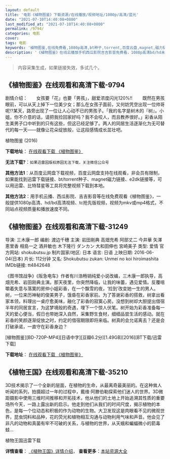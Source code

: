 ```yaml
---
layout: default
title: '电影《植物图鉴》下载资源/在线播放/视频地址/1080p/高清/蓝光'
date: "2021-07-10T14:40:08+0800"
last_modified_at: "2021-07-10T14:40:08+0800"
permalink: /9794/
categories: 电影
cover:
tags: 电影
keywords: '植物图鉴,在线免费看,1080p高清,bt种子,torrent,百度云盘,magnet,磁力链,迅雷下载资源'
description: '《植物图鉴》在线云播放手机西瓜影院吉吉影音免费看，1080p高清bd/hd未删减完整版和tc抢先枪版，mkv/mp4格式，附带bt/torrent种子、magnet/磁力链、百度云盘、网盘资源迅雷下载链接'
---
```


>内容采集生成，如果链接失效，多试几个。


## 《植物图鉴》在线观看和高清下载-9794

剧情介绍：　　女孩要「花」也要「男孩」，甜爱浓度闪光120%!! 　　既然在男孩眼前，可以从天上掉下一位美少女；那么在女孩子面前，又何妨凭空出现一位帅哥呢!?某天，路旁出现了一位让人心动不已的男孩子。「我的名字是树木的『树』。小姐，你不介意的话，请把我捡回家好吗？我不会咬人，而且教养很好。」彩香从陌生美男子口中听到的只有这些，但这已经足够了。两人的同居生活逐渐化为无可替代的每一天——就像让花朵绽放般，让这段感情成长茁壮吧。


植物图鉴 (2016)

**下载地址**： [在线观看下载 《植物图鉴》](https://www.btbtdy.me/btdy/dy9014.html) 


**无法下载?**：`如果迅雷因版权原因无法下载，关注微信公众号 `

**其他方法1**：从百度云网盘下载视频，百度云网盘支持在线观看，非会员有限制，如果能找到迅雷下载链接、bt/torrent种子、magnet磁力链接、e2dk链接等，可以用迅雷、比特彗星等工具将完整视频下载到本地。

**其他方法2**：用手机云播、西瓜影院、吉吉影音等在线免费观看《植物图鉴》，一般提供1080p高清、hd/bd高清视频、tc抢先版视频，视频为mkv或mp4格式，不同站点视频质量和播放速度不同。


## 《植物图鉴》在线观看和高清下载-31249

导演: 三木康一郎 编剧: 渡边千穗 主演: 岩田剛典 高畑充希 阿部丈二 今井華 矢澤恵里香 相島一之 酒井敏也 木下隆行 ダンカン 大和田伸也 宮崎美子 类型: 爱情 官方网站: shokubutsu.jp 制片国家/地区: 日本 语言: 日语 上映日期: 2016-06-04(日本) 片长: 112分钟 又名: Shokubutsu zukan: Unmei no koi hiroimashita IMDb链接: tt4842648

《图书馆战争》《阪急电车》作者有川浩畅销纯爱小说改编，三木康一郎执导，高畑充希、岩田刚典主演。那天夜里，你突然降临，让我的味蕾，遇见爱情。反覆咀嚼着失意与落寞的房仲小姐彩香，在一个飘雪的夜，‘捡到’改变她一生的男人。树，一位来历神秘的俊美男子，饿昏在彩香家前。为了答谢彩香的搭救，树拿出看家本领，料理出一桌疗愈美味，融化了彩香的寂寞心房。没想到树却大胆提出借宿半年的同居宣言，为这梦境般的奇遇，埋下一个惊人伏笔。树开始为彩香准备每一天的爱心便当，假日也带她深入自然，采集野生食材，细细品尝生活的感动。就在彩香的笑颜逐渐绽放之时，约定的借宿期限即将来临。树真的会允诺离去？还是会打破承诺，一直守在彩香身边？‍‍


[植物图鉴][BD-720P-MP4][日语中字][豆瓣6.2分][1.49GB][2016][BT下载/迅雷下载]

**下载地址**： [在线观看下载 《植物图鉴》](https://www.btdx8.com/torrent/shokubutsu_zukan_2016.html) 


## 《植物王国》在线观看和高清下载-35210

3D技术揭示了一个全新的层面，在植物的生命，从最离奇最美丽的。在这种耸人听闻的系列，拍摄超过一年的过程中，戴维·阿滕伯勒探索他们迷人的世界。3D微距摄影中使用三维时间推移和开拓技术，他从他们的土地上开始追溯其性质的重要场所今天，一路上露出新的启示。他走到他们从我们的时间尺度，揭示植物的本色，是每一个位动态和积极的作为动物的生物。大卫发现这是肉眼看不见的微观世界，昆虫饲料和品种，花的荧光和植物相互沟通与动物利用气味和声音。他会见了非凡的动物和真菌有牢不可破的关系，与植物的世界，从天蛾和蝙蝠微小的箭毒蛙...


植物王国迅雷下载

**详情查看**： [《植物王国》详情介绍](/movie/35210/)， **查看更多**：[本站资源大全](/movie/t/all/)

